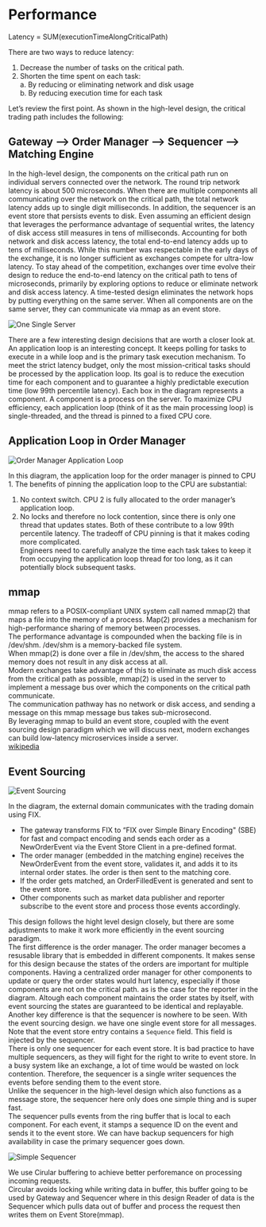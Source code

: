 # Performance
Latency =  SUM(executionTimeAlongCriticalPath)

There are two ways to reduce latency:
1.	Decrease the number of tasks on the critical path.
2.	Shorten the time spent on each task:\
    a.	By reducing or eliminating network and disk usage \
    b.	By reducing execution time for each task

Let’s review the first point. As shown in the high-level design, the critical trading path includes the following:
## Gateway —> Order Manager —> Sequencer —> Matching Engine

In the high-level design, the components on the critical path run on individual servers connected over the network. The round trip network latency is about 500 microseconds. When there are multiple components all communicating over the network on the critical path, the total network latency adds up to single digit milliseconds. In addition, the sequencer is an event store that persists events to disk. Even assuming an efficient design that leverages the performance advantage of sequential writes, the latency of disk access still measures in tens of milliseconds.
Accounting for both network and disk access latency, the total end-to-end latency adds up to tens of milliseconds. While this number was respectable in the early days of the exchange, it is no longer sufficient as exchanges compete for ultra-low latency.
To stay ahead of the competition, exchanges over time evolve their design to reduce the end-to-end latency on the critical path to tens of microseconds, primarily by exploring options to reduce or eliminate network and disk access latency. A time-tested design eliminates the network hops by putting everything on the same server. When all components are on the same server, they can communicate via mmap as an event store.

![One Single Server](./assets/StockExchange_Mmap.svg)

There are a few interesting design decisions that are worth a closer look at.
An application loop is an interesting concept. It keeps polling for tasks to execute in a while loop and is the primary task execution mechanism. To meet the strict latency budget, only the most mission-critical tasks should be processed by the application loop. Its goal is to reduce the execution time for each component and to guarantee a highly predictable execution time (low 99th percentile latency). Each box in the diagram represents a component. A component is a process on the server. To maximize CPU efficiency, each application loop (think of it as the main processing loop) is single-threaded, and the thread is pinned to a fixed CPU core. 


## Application Loop in Order Manager
![Order Manager Application Loop](./assets/StockExchange_ApplicationLoop_OrderManager.svg)

In this diagram, the application loop for the order manager is pinned to CPU 1. The benefits of pinning the application loop to the CPU are substantial:
1.	No context switch. CPU 2 is fully allocated to the order manager’s application loop.
2.	No locks and therefore no lock contention, since there is only one thread that updates states.
Both of these contribute to a low 99th percentile latency.
The tradeoff of CPU pinning is that it makes coding more complicated. \
Engineers need to carefully analyze the time each task takes to keep it from occupying the application loop thread for too long, as it can potentially block subsequent tasks.

## mmap
mmap refers to a POSIX-compliant UNIX system call named mmap(2) that maps a file into the memory of a process.
Map(2) provides a mechanism for high-performance sharing of memory between processes. \
The performance advantage is compounded when the backing file is in /dev/shm. /dev/shm is a memory-backed file system. \
When mmap(2) is done over a file in /dev/shm, the access to the shared memory does not result in any disk access at all. \
Modern exchanges take advantage of this to eliminate as much disk access from the critical path as possible, mmap(2) is used in the server to implement a message bus over which the components on the critical path communicate. \
The communication pathway has no network or disk access, and sending a message on this mmap message bus takes sub-microsecond. \
By leveraging mmap to build an event store, coupled with the event sourcing design paradigm which we will discuss next, modern exchanges can build low-latency microservices inside a server. \
[wikipedia](https://en.wikipedia.org/wiki/Mmap)

## Event Sourcing
![Event Sourcing](./assets/StockExchange_EventSourcing.svg)

In the diagram, the external domain communicates with the trading domain using FIX.
-	The gateway transforms FIX to “FIX over Simple Binary Encoding" (SBE) for fast and compact encoding and sends each order as a NewOrderEvent via the Event Store Client in a pre-defined format.
-	The order manager (embedded in the matching engine) receives the NewOrderEvent from the event store, validates it, and adds it to its internal order states. Ihe order is then sent to the matching core.
-	If the order gets matched, an OrderFilledEvent is generated and sent to the event store.
- Other components such as market data publisher and reporter subscribe to the event store and process those events accordingly.

This design follows the hight level design closely, but there are some adjustments to make it work more efficiently in the event sourcing paradigm. \
The first difference is the order manager. The order manager becomes a resusable library that is embedded in different components. It makes sense for this design because the states of the orders are important for multiple components. Having a centralized order manager for other components to update or query the order states would hurt latency, especially if those components are not on the critical path. as is the case for the reporter in the diagram. Altough each component maintains the order states by itself, with event sourcing the states are guaranteed to be identical and replayable. \
Another key difference is that the sequencer is nowhere to be seen. With the event sourcing design. we have one single event store for all messages. Note that the event store entry contains a `Sequence` field. This field is injected by the sequencer. \
There is only one sequencer for each event store. It is bad practice to have multiple sequencers, as they will fight for the right to write to event store. In a busy system like an exchange, a lot of time would be wasted on lock contention. Therefore, the sequencer is a single writer sequences the events before sending them to the event store. \
Unlike the sequencer in the high-level design which also functions as a message store, the sequencer here only does one simple thing and is super fast. \
The sequencer pulls events from the ring buffer that is local to each component. For each event, it stamps a sequence ID on the event and sends it to the event store. We can have backup sequencers for high availability in case the primary sequencer goes down.

![Simple Sequencer](./assets/StockExchange_SimpleSequencer.svg)

We use Cirular buffering to achieve better perforemance on processing incoming requests. \
Circular avoids locking while writing data in buffer, this buffer going to be used by Gateway and Sequencer where in this design Reader of data is the Sequencer which pulls data out of buffer and process the request then writes them on Event Store(mmap).